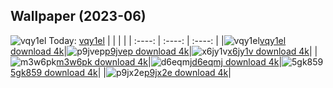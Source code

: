 ## Wallpaper (2023-06)
![vqy1el](https://w.wallhaven.cc/full/vq/wallhaven-vqy1el.png) Today: [vqy1el](https://th.wallhaven.cc/small/vq/vqy1el.jpg)
|      |      |      |
| :----: | :----: | :----: |
|![vqy1el](https://th.wallhaven.cc/small/vq/vqy1el.jpg)[vqy1el download 4k](https://wallhaven.cc/w/vqy1el)|![p9jvep](https://th.wallhaven.cc/small/p9/p9jvep.jpg)[p9jvep download 4k](https://wallhaven.cc/w/p9jvep)|![x6jy1v](https://th.wallhaven.cc/small/x6/x6jy1v.jpg)[x6jy1v download 4k](https://wallhaven.cc/w/x6jy1v)|
|![m3w6pk](https://th.wallhaven.cc/small/m3/m3w6pk.jpg)[m3w6pk download 4k](https://wallhaven.cc/w/m3w6pk)|![d6eqmj](https://th.wallhaven.cc/small/d6/d6eqmj.jpg)[d6eqmj download 4k](https://wallhaven.cc/w/d6eqmj)|![5gk859](https://th.wallhaven.cc/small/5g/5gk859.jpg)[5gk859 download 4k](https://wallhaven.cc/w/5gk859)|
|![p9jx2e](https://th.wallhaven.cc/small/p9/p9jx2e.jpg)[p9jx2e download 4k](https://wallhaven.cc/w/p9jx2e)|